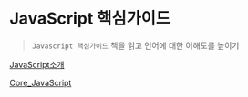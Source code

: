 # JavaScript 핵심가이드
> `Javascript 핵심가이드` 책을 읽고 언어에 대한 이해도를 높이기

[JavaScript소개](https://github.com/ljk9410/Javascript/tree/master/%ED%95%B5%EC%8B%AC%EA%B0%80%EC%9D%B4%EB%93%9C/JavaScript%EC%86%8C%EA%B0%9C)

[Core_JavaScript](https://github.com/ljk9410/Javascript/tree/master/%ED%95%B5%EC%8B%AC%EA%B0%80%EC%9D%B4%EB%93%9C/Core_JavaScript)